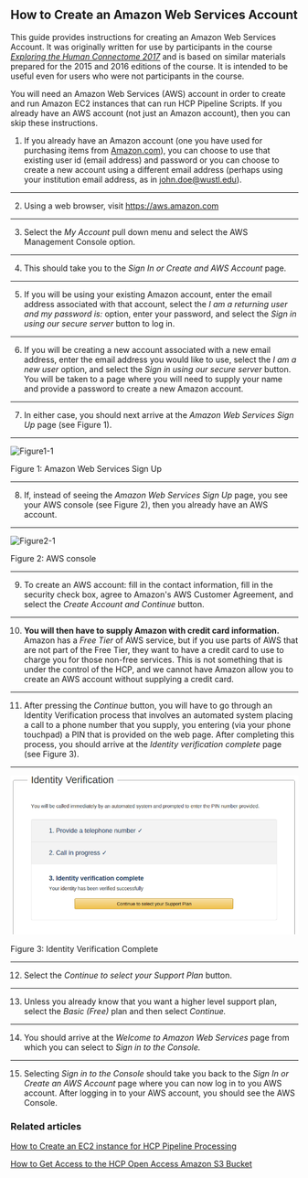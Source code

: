 ## How to Create an Amazon Web Services Account

This guide provides instructions for creating an Amazon Web Services Account. It was originally written for use by participants in the course *[Exploring the Human Connectome 2017](https://store.humanconnectome.org/courses/2017/exploring-the-human-connectome.php)* and is based on similar materials prepared for the 2015 and 2016 editions of the course. It is intended to be useful even for users who were not participants in the course.

You will need an Amazon Web Services (AWS) account in order to create and run Amazon EC2 instances that can run HCP Pipeline Scripts. If you already have an AWS account (not just an Amazon account), then you can skip these instructions.

1. If you already have an Amazon account (one you have used for purchasing items from [Amazon.com](http://Amazon.com)), you can choose to use that existing user id (email address) and password or you can choose to create a new account using a different email address (perhaps using your institution email address, as in [john.doe@wustl.edu](mailto:john.doe@wustl.edu)).  


---
2. Using a web browser, visit <https://aws.amazon.com>

---
3. Select the *My Account* pull down menu and select the AWS Management Console option.  


---
4. This should take you to the *Sign In or Create and AWS Account* page.  


---
5. If you will be using your existing Amazon account, enter the email address associated with that account, select the *I am a returning user and my password is:* option, enter your password, and select the *Sign in using our secure server* button to log in.

---
6. If you will be creating a new account associated with a new email address, enter the email address you would like to use, select the *I am a new user* option, and select the *Sign in using our secure server* button. You will be taken to a page where you will need to supply your name and provide a password to create a new Amazon account.

---
7. In either case, you should next arrive at the *Amazon Web Services Sign Up* page (see Figure 1).  


---
![Figure1-1](https://github.com/jese11/HCP-wiki-public/assets/7256156/ab7e4725-50f7-4652-a055-ea6c2ef13d21)
 
  
Figure 1: Amazon Web Services Sign Up  
  


---
8. If, instead of seeing the *Amazon Web Services Sign Up* page, you see your AWS console (see Figure 2), then you already have an AWS account.  


---
![Figure2-1](https://github.com/jese11/HCP-wiki-public/assets/7256156/a4754980-f241-445f-a468-8e49d7a282b8)

Figure 2: AWS console  
  


---
9. To create an AWS account: fill in the contact information, fill in the security check box, agree to Amazon's AWS Customer Agreement, and select the *Create Account and Continue* button.

---
10. **You will then have to supply Amazon with credit card information.** Amazon has a *Free Tier* of AWS service, but if you use parts of AWS that are not part of the Free Tier, they want to have a credit card to use to charge you for those non-free services. This is not something that is under the control of the HCP, and we cannot have Amazon allow you to create an AWS account without supplying a credit card.

---
11. After pressing the *Continue* button, you will have to go through an Identity Verification process that involves an automated system placing a call to a phone number that you supply, you entering (via your phone touchpad) a PIN that is provided on the web page. After completing this process, you should arrive at the *Identity verification complete* page (see Figure 3).  


---

  
  ![](./assets/Figure3.png)   
  
Figure 3: Identity Verification Complete  
  


---
12. Select the *Continue to select your Support Plan* button.

---
13. Unless you already know that you want a higher level support plan, select the *Basic (Free)* plan and then select *Continue.* 

---
14. You should arrive at the *Welcome to Amazon Web Services* page from which you can select to *Sign in to the Console.* 

---
15. Selecting *Sign in to the Console* should take you back to the *Sign In or Create an AWS Account* page where you can now log in to you AWS account. After logging in to your AWS account, you should see the AWS Console.


### Related articles

[How to Create an EC2 instance for HCP Pipeline Processing](./How%20to%20Create%20an%20EC2%20instance%20for%20HCP%20Pipeline%20Processing.md)

[How to Get Access to the HCP Open Access Amazon S3 Bucket](./How%20to%20Get%20Access%20to%20the%20HCP%20OpenAccess%20Amazon%20S3%20Bucket.md)

  


  
